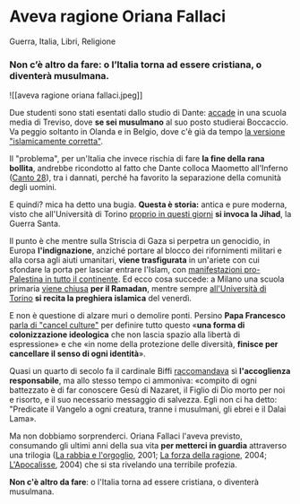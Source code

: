 # Aveva ragione Oriana Fallaci

Guerra, Italia, Libri, Religione

### Non c’è altro da fare: o l’Italia torna ad essere cristiana, o diventerà musulmana.

![[aveva ragione oriana fallaci.jpeg]]

<!--more-->

Due studenti sono stati esentati dallo studio di Dante: [accade](https://www.orizzontescuola.it/a-treviso-divina-commedia-censurata-a-scuola-per-due-studenti-musulmani/) in una scuola media di Treviso, dove **se sei musulmano** al suo posto studierai Boccaccio. Va peggio soltanto in Olanda e in Belgio, dove c'è già da tempo [la versione "islamicamente corretta"](https://www.firenzetoday.it/attualita/dante-traduzione-divina-commedia-maometto-olanda-belgio.html).

Il "problema", per un'Italia che invece rischia di fare **la fine della rana bollita**, andrebbe ricondotto al fatto che Dante colloca Maometto all'Inferno ([Canto 28](https://divinacommedia.weebly.com/inferno-canto-xxviii.html)), tra i dannati, perché ha favorito la separazione della comunità degli uomini.

E quindi? mica ha detto una bugia. **Questa è storia:** antica e pure moderna, visto che all'Università di Torino [proprio in questi giorni](https://www.ilgiornale.it/news/politica/politecnico-moschea-allarme-islamizzazione-2325920.html) **si invoca la Jihad**, la Guerra Santa.

Il punto è che mentre sulla Striscia di Gaza si perpetra un genocidio, in Europa **l'indignazione**, anziché portare al blocco dei rifornimenti militari e alla corsa agli aiuti umanitari, **viene trasfigurata** in un'ariete con cui sfondare la porta per lasciar entrare l'Islam, con [manifestazioni pro-Palestina in tutto il continente](https://it.euronews.com/2024/05/11/manifestazioni-pro-palestina-in-europa-tende-anche-nelle-universita-italiane). Ed ecco cosa succede: a Milano una scuola primaria [viene chiusa](https://www.orizzontescuola.it/scuola-chiusa-per-festa-di-fine-ramadan-il-ministero-sono-state-riscontrate-irregolarita-nella-delibera-assunta-dal-consiglio-distituto/) **per il Ramadan**, mentre sempre [all'Università di Torino](https://www.ilgiornale.it/news/nazionale/preghiera-limam-e-jihad-luniversit-torino-trasformata-2325466.html) **si recita la preghiera islamica** del venerdì.

E non è questione di alzare muri o demolire ponti. Persino **Papa Francesco** [parla di "cancel culture"](https://www.ilfoglio.it/chiesa/2022/01/11/news/il-papa-manda-al-rogo-la-cancel-culture-3530719/) per definire tutto questo «**una forma di colonizzazione ideologica** che non lascia spazio alla libertà di espressione» e che «in nome della protezione delle diversità, **finisce per cancellare il senso di ogni identità**».

Quasi un quarto di secolo fa il cardinale Biffi [raccomandava](https://chiesa.espresso.repubblica.it/articolo/7448.html) sì **l'accoglienza responsabile**, ma allo stesso tempo ci ammoniva: «compito di ogni battezzato è di far conoscere Gesù di Nazaret, il Figlio di Dio morto per noi e risorto, e il suo necessario messaggio di salvezza. Egli non ci ha detto: "Predicate il Vangelo a ogni creatura, tranne i musulmani, gli ebrei e il Dalai Lama».

Ma non dobbiamo sorprenderci. Oriana Fallaci l'aveva previsto, consumando gli ultimi anni della sua vita **per metterci in guardia** attraverso una trilogia ([La rabbia e l'orgoglio](https://amzn.to/3wPDH9Q), 2001; [La forza della ragione](https://amzn.to/4bxt3DP), 2004; [L'Apocalisse](https://amzn.to/3Kk2PbQ), 2004) che si sta rivelando una terribile profezia.

**Non c'è altro da fare**: o l'Italia torna ad essere cristiana, o diventerà musulmana.